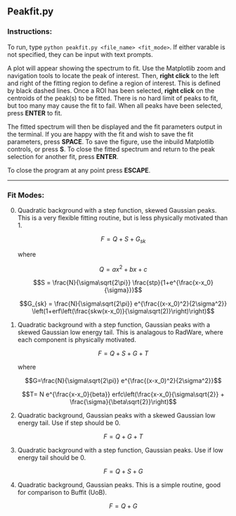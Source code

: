 ## Peakfit.py

### Instructions:
To run, type ```python peakfit.py <file_name> <fit_mode>```.
If either varable is not specified, they can be input with text prompts.

A plot will appear showing the spectrum to fit. Use the Matplotlib zoom and navigation tools to locate the peak of interest.
Then, **right click** to the left and right of the fitting region to define a region of interest. This is defined by black dashed lines.
Once a ROI has been selected, **right click** on the centroids of the peak(s) to be fitted. There is no hard limit of peaks to fit, but too many may cause the fit to fail.
When all peaks have been selected, press **ENTER** to fit.

The fitted spectrum will then be displayed and the fit parameters output in the terminal.
If you are happy with the fit and wish to save the fit parameters, press **SPACE**.
To save the figure, use the inbuild Matplotlib controls, or press **S**.
To close the fitted spectrum and return to the peak selection for another fit, press **ENTER**.

To close the program at any point press **ESCAPE**.

---

### Fit Modes:

0) Quadratic background with a step function, skewed Gaussian peaks. This is a very flexible fitting routine, but is less physically motivated than 1.
  
   $$F = Q+S+G_{sk}$$

   where

   $$Q=ax^2+bx+c$$
   
   $$S = \frac{N}{\sigma\sqrt{2\pi}} \frac{stp}{1+e^{\frac{x-x_0}{\sigma}}}$$
   
   $$G_{sk} = \frac{N}{\sigma\sqrt{2\pi}} e^{\frac{(x-x_0)^2}{2\sigma^2}} \left(1+erf\left(\frac{skw(x-x_0)}{\sigma\sqrt(2)}\right)\right)$$
  
1) Quadratic background with a step function, Gaussian peaks with a skewed Gaussian low energy tail. This is analagous to RadWare, where each component is physically motivated.

   $$F=Q+S+G+T$$

   where

   $$G=\frac{N}{\sigma\sqrt{2\pi}} e^{\frac{(x-x_0)^2}{2\sigma^2}}$$

   $$T= N e^{\frac{x-x_0}{beta}} erfc\left(\frac{x-x_0}{\sigma\sqrt{2}} + \frac{\sigma}{\beta\sqrt{2}}\right)$$
   
2) Quadratic background, Gaussian peaks with a skewed Gaussian low energy tail. Use if step should be 0.

   $$F=Q+G+T$$

3) Quadratic background with a step function, Gaussian peaks. Use if low energy tail should be 0.

   $$F=Q+S+G$$
   
4) Quadratic background, Gaussian peaks. This is a simple routine, good for comparison to Buffit (UoB).

   $$F=Q+G$$
  

